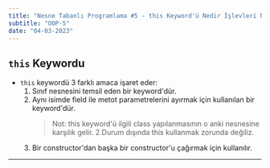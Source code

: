 ```yaml
---
title: "Nesne Tabanlı Programlama #5 - this Keyword'ü Nedir İşlevleri Nelerdir"
subtitle: "OOP-5"
date: "04-03-2023"
---
```


## **`this` Keywordu**

- `this` keywordü 3 farklı amaca işaret eder:
  1. Sınıf nesnesini temsil eden bir keyword'dür.
  2. Aynı isimde field ile metot parametrelerini ayırmak için kullanılan bir keyword'dür.
     > Not: this keyword'ü ilgili class yapılanmasının o anki nesnesine karşılık gelir. 2.Durum dışında this kullanmak zorunda değiliz.
  3. Bir constructor'dan başka bir constructor'u çağırmak için kullanılır.

---

